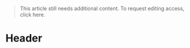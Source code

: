 <!-- TITLE: Economic development -->

> This article still needs additional content. To request editing access, click here.
# Header